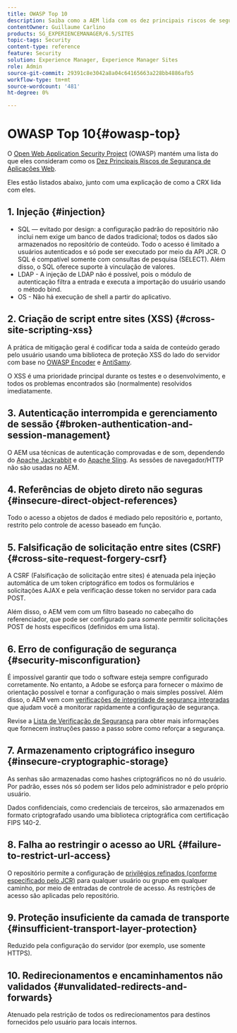 ```yaml
---
title: OWASP Top 10
description: Saiba como a AEM lida com os dez principais riscos de segurança da OWASP.
contentOwner: Guillaume Carlino
products: SG_EXPERIENCEMANAGER/6.5/SITES
topic-tags: Security
content-type: reference
feature: Security
solution: Experience Manager, Experience Manager Sites
role: Admin
source-git-commit: 29391c8e3042a8a04c64165663a228bb4886afb5
workflow-type: tm+mt
source-wordcount: '481'
ht-degree: 0%

---
```


# OWASP Top 10{#owasp-top}

O [Open Web Application Security Project](https://owasp.org/) (OWASP) mantém uma lista do que eles consideram como os [Dez Principais Riscos de Segurança de Aplicações Web](https://owasp.org/www-project-top-ten/).

Eles estão listados abaixo, junto com uma explicação de como a CRX lida com eles.

## 1. Injeção {#injection}

* SQL — evitado por design: a configuração padrão do repositório não inclui nem exige um banco de dados tradicional; todos os dados são armazenados no repositório de conteúdo. Todo o acesso é limitado a usuários autenticados e só pode ser executado por meio da API JCR. O SQL é compatível somente com consultas de pesquisa (SELECT). Além disso, o SQL oferece suporte à vinculação de valores.
* LDAP - A injeção de LDAP não é possível, pois o módulo de autenticação filtra a entrada e executa a importação do usuário usando o método bind.
* OS - Não há execução de shell a partir do aplicativo.

## 2. Criação de script entre sites (XSS) {#cross-site-scripting-xss}

A prática de mitigação geral é codificar toda a saída de conteúdo gerado pelo usuário usando uma biblioteca de proteção XSS do lado do servidor com base no [OWASP Encoder](https://owasp.org/www-project-java-encoder/) e [AntiSamy](https://wiki.owasp.org/index.php/Category:OWASP_AntiSamy_Project).

O XSS é uma prioridade principal durante os testes e o desenvolvimento, e todos os problemas encontrados são (normalmente) resolvidos imediatamente.

## 3. Autenticação interrompida e gerenciamento de sessão {#broken-authentication-and-session-management}

O AEM usa técnicas de autenticação comprovadas e de som, dependendo do [Apache Jackrabbit](https://jackrabbit.apache.org/jcr/index.html) e do [Apache Sling](https://sling.apache.org/). As sessões de navegador/HTTP não são usadas no AEM.

## 4. Referências de objeto direto não seguras {#insecure-direct-object-references}

Todo o acesso a objetos de dados é mediado pelo repositório e, portanto, restrito pelo controle de acesso baseado em função.

## 5. Falsificação de solicitação entre sites (CSRF) {#cross-site-request-forgery-csrf}

A CSRF (Falsificação de solicitação entre sites) é atenuada pela injeção automática de um token criptográfico em todos os formulários e solicitações AJAX e pela verificação desse token no servidor para cada POST.

Além disso, o AEM vem com um filtro baseado no cabeçalho do referenciador, que pode ser configurado para *somente* permitir solicitações POST de hosts específicos (definidos em uma lista).

## 6. Erro de configuração de segurança {#security-misconfiguration}

É impossível garantir que todo o software esteja sempre configurado corretamente. No entanto, a Adobe se esforça para fornecer o máximo de orientação possível e tornar a configuração o mais simples possível. Além disso, o AEM vem com [verificações de integridade de segurança integradas](/help/sites-administering/operations-dashboard.md) que ajudam você a monitorar rapidamente a configuração de segurança.

Revise a [Lista de Verificação de Segurança](/help/sites-administering/security-checklist.md) para obter mais informações que fornecem instruções passo a passo sobre como reforçar a segurança.

## 7. Armazenamento criptográfico inseguro {#insecure-cryptographic-storage}

As senhas são armazenadas como hashes criptográficos no nó do usuário. Por padrão, esses nós só podem ser lidos pelo administrador e pelo próprio usuário.

Dados confidenciais, como credenciais de terceiros, são armazenados em formato criptografado usando uma biblioteca criptográfica com certificação FIPS 140-2.

## 8. Falha ao restringir o acesso ao URL {#failure-to-restrict-url-access}

O repositório permite a configuração de [privilégios refinados (conforme especificado pelo JCR)](https://developer.adobe.com/experience-manager/reference-materials/spec/jcr/2.0/16_Access_Control_Management.html) para qualquer usuário ou grupo em qualquer caminho, por meio de entradas de controle de acesso. As restrições de acesso são aplicadas pelo repositório.

## 9. Proteção insuficiente da camada de transporte {#insufficient-transport-layer-protection}

Reduzido pela configuração do servidor (por exemplo, use somente HTTPS).

## 10. Redirecionamentos e encaminhamentos não validados {#unvalidated-redirects-and-forwards}

Atenuado pela restrição de todos os redirecionamentos para destinos fornecidos pelo usuário para locais internos.
